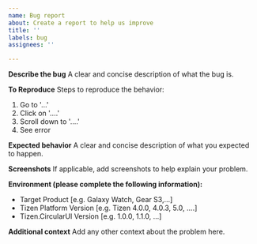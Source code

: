 ```yaml
---
name: Bug report
about: Create a report to help us improve
title: ''
labels: bug
assignees: ''

---
```


**Describe the bug**
A clear and concise description of what the bug is.

**To Reproduce**
Steps to reproduce the behavior:
1. Go to '...'
2. Click on '....'
3. Scroll down to '....'
4. See error

**Expected behavior**
A clear and concise description of what you expected to happen.

**Screenshots**
If applicable, add screenshots to help explain your problem.

**Environment (please complete the following information):**
 - Target Product [e.g. Galaxy Watch, Gear S3,...]
 - Tizen Platform Version [e.g. Tizen 4.0.0, 4.0.3, 5.0, ....]
 - Tizen.CircularUI Version [e.g. 1.0.0, 1.1.0, ...]

**Additional context**
Add any other context about the problem here.
